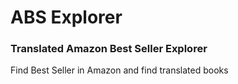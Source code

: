 # ABS Explorer

### Translated Amazon Best Seller Explorer
Find Best Seller in Amazon and find translated books

